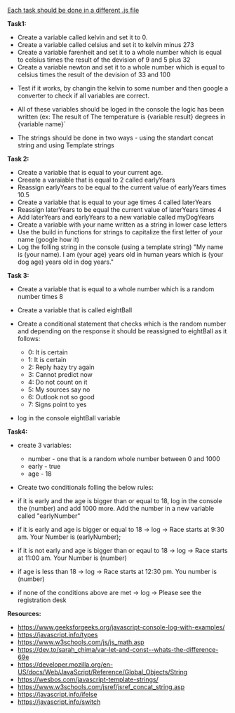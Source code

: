  <u>Each task should be done in a different .js file</u>
 
 **Task1:**
- Create a variable called kelvin and set it to 0.
- Create a variable called celsius and set it to kelvin minus 273
- Create a variable farenheit and set it to a whole number which is equal to celsius times the result of the devision of 9 and 5 plus 32
- Create a variable newton and set it to a whole number which is equal to celsius times the result of the devision of 33 and 100
 
*  Test if it works, by changin the kelvin to some number and then google a converter to check if all variables are correct.

 * All of these variables should be loged in the console the logic has been written (ex: The result of The temperature is {variable result} degrees in {variable name}`

 * The strings should be done in two ways - using the standart concat string and using Template strings

**Task 2:**
 - Create a variable that is equal to your current age.
 - Creeate a varaiable that is equal to 2 called earlyYears
 - Reassign earlyYears to be equal to the current value of earlyYears times 10.5
 - Create a variable that is equal to your age times 4 called laterYears
 - Reassign laterYears to be equal the current value of laterYears times 4
 - Add laterYears and earlyYears to a new variable called myDogYears
 - Create a variable with your name written as a string in lower case letters
 - Use the build in functions for strings to capitalize the first letter of your name (google how it)
 - Log the folling string in the console (using a template string) "My name is (your name). I am (your age) years old in human years which is (your dog age) years old in dog years."

 
**Task 3:**
- Create a variable that is equal to a whole number which is a random number times 8
- Create a variable that is called eightBall

- Create a conditional statement that checks which is the random number and depending on the response it  should be reassigned to eightBall as it follows:

  - 0: It is certain
  - 1: It is certain
  - 2: Reply hazy try again
  - 3: Cannot predict now
  - 4: Do not count on it
  - 5: My sources say no
  - 6: Outlook not so good
  - 7: Signs point to yes

- log in the console eightBall variable

**Task4:**

- create 3 variables:
  - number -  one that is a  random whole number between 0 and 1000
  - early - true
  - age - 18

- Create two conditionals folling the below rules:

- if it is early and the age is bigger than or equal to 18, log in the console the (number)  and add 1000 more. Add the number in a new variable called "earlyNumber"

- if it is early and age is bigger or equal to  18 -> log -> Race starts at 9:30 am. Your Number is (earlyNumber);
- if it is not early and age is bigger than or eqaul to 18 -> log -> Race starts at 11:00 am. Your Number is (number)
- if age is less than 18 -> log -> Race starts at 12:30 pm. You number is (number)
- if none of the conditions above are met -> log -> Please see the registration desk

**Resources:**

- https://www.geeksforgeeks.org/javascript-console-log-with-examples/
- https://javascript.info/types
- https://www.w3schools.com/js/js_math.asp
- https://dev.to/sarah_chima/var-let-and-const--whats-the-difference-69e
- https://developer.mozilla.org/en-US/docs/Web/JavaScript/Reference/Global_Objects/String
- https://wesbos.com/javascript-template-strings/
- https://www.w3schools.com/jsref/jsref_concat_string.asp
- https://javascript.info/ifelse
- https://javascript.info/switch
